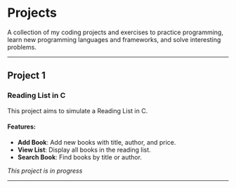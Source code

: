 # **Projects**
A collection of my coding projects and exercises to practice programming, learn new programming languages and frameworks, and solve interesting problems.

---

## **Project 1**

### **Reading List in C**

This project aims to simulate a Reading List in C.

#### **Features:**

- **Add Book**: Add new books with title, author, and price.<br>
- **View List**: Display all books in the reading list.<br>
- **Search Book**: Find books by title or author.<br>

*This project is in progress*

---

